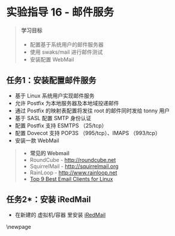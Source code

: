 # 实验指导 16 - 邮件服务

>#### 学习目标
>* 配置基于系统用户的邮件服务器
>* 使用 swaks/mail 进行邮件测试
>* 安装配置 WebMail


## 任务1：安装配置邮件服务

* 基于 Linux 系统用户实现邮件服务
* 允许 Postfix 为本地服务器及本地域投递邮件
* 通过 Postfix 的映射表配置将发往 root 的邮件同时发给 tonny 用户
* 基于 SASL 配置 SMTP 身份认证
* 配置 Postfix 支持 ESMTPS （25/tcp）
* 配置 Dovecot 支持 POP3S （995/tcp）、IMAPS （993/tcp）
* 安装一款 WebMail 

>* **常见的 Webmail**
>  * RoundCube - http://roundcube.net
>  * SquirrelMail - http://squirrelmail.org
>  * RainLoop - http://www.rainloop.net
>* [Top 9 Best Email Clients for Linux](https://itsfoss.com/best-email-clients-linux/)

## 任务2*：安装 iRedMail

* 在新建的 虚拟机/容器 里安装 [iRedMail](http://www.iredmail.org)


\newpage
